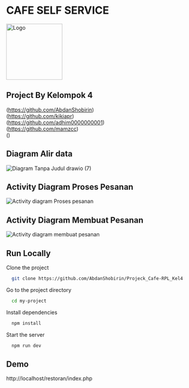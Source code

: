 
# CAFE SELF SERVICE
  <img src="https://i.pinimg.com/736x/a3/dd/21/a3dd212965b4d0a0d9abc1004b524c69.jpg" alt="Logo" width="150px" height="150px"><br>
## Project By Kelompok 4
(https://github.com/AbdanShobirin) <br>
(https://github.com/kikiapr)<br>
(https://github.com/adhim0000000001)<br>
(https://github.com/mamzcc)<br>
()<br>


## Diagram Alir data

![Diagram Tanpa Judul drawio (7)](https://github.com/user-attachments/assets/adacfb49-f499-4260-ac3f-ac98e5cb7d28)


## Activity Diagram Proses Pesanan

![Activity diagram Proses pesanan](https://github.com/user-attachments/assets/d3baf16b-7d7b-4715-8c3b-54389f76815c)


## Activity Diagram Membuat Pesanan

![Activity diagram membuat pesanan](https://github.com/user-attachments/assets/b282cf7c-538e-4b1c-b838-f23c710f8324)



## Run Locally

Clone the project

```bash
  git clone https://github.com/AbdanShobirin/Projeck_Cafe-RPL_Kel4
```

Go to the project directory

```bash
  cd my-project
```

Install dependencies

```bash
  npm install
```

Start the server

```bash
  npm run dev
```


## Demo

http://localhost/restoran/index.php
